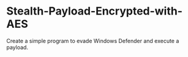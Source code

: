 # Stealth-Payload-Encrypted-with-AES
Create a simple program to evade Windows Defender and execute a payload.

